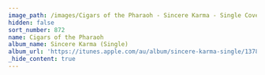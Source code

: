 ```yaml
---
image_path: /images/Cigars of the Pharaoh - Sincere Karma - Single Cover 600px.jpeg
hidden: false
sort_number: 872
name: Cigars of the Pharaoh
album_name: Sincere Karma (Single)
album_url: 'https://itunes.apple.com/au/album/sincere-karma-single/1378184668'
_hide_content: true
---
```


